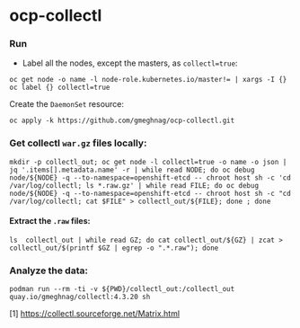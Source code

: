 # ocp-collectl


### Run
- Label all the nodes, except the masters, as `collectl=true`: 
```
oc get node -o name -l node-role.kubernetes.io/master!= | xargs -I {}  oc label {} collectl=true 
```
Create the `DaemonSet` resource:
```
oc apply -k https://github.com/gmeghnag/ocp-collectl.git
```

### Get collectl `war.gz` files locally:
```
mkdir -p collectl_out; oc get node -l collectl=true -o name -o json | jq '.items[].metadata.name' -r | while read NODE; do oc debug node/${NODE} -q --to-namespace=openshift-etcd -- chroot host sh -c 'cd /var/log/collectl; ls *.raw.gz' | while read FILE; do oc debug node/${NODE} -q --to-namespace=openshift-etcd -- chroot host sh -c "cd /var/log/collectl; cat $FILE" > collectl_out/${FILE}; done ; done
```
#### Extract the `.raw` files:
```
ls  collectl_out | while read GZ; do cat collectl_out/${GZ} | zcat > collectl_out/$(printf $GZ | egrep -o ".*.raw"); done
```
### Analyze the data:
```
podman run --rm -ti -v ${PWD}/collectl_out:/collectl_out quay.io/gmeghnag/collectl:4.3.20 sh
```

[1] https://collectl.sourceforge.net/Matrix.html
